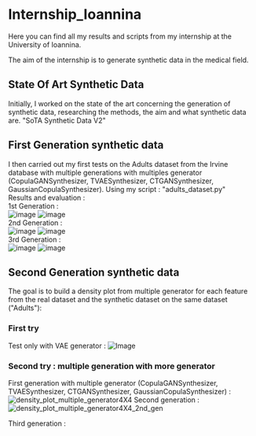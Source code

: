 # Internship_Ioannina
Here you can find all my results and scripts from my internship at the University of Ioannina.

The aim of the internship is to generate synthetic data in the medical field.

## State Of Art Synthetic Data
Initially, I worked on the state of the art concerning the generation of synthetic data, researching the methods, the aim and what synthetic data are.
"SoTA Synthetic Data V2"
## First Generation synthetic data
I then carried out my first tests on the Adults dataset from the Irvine database with multiple generations with multiples generator (CopulaGANSynthesizer, TVAESynthesizer, CTGANSynthesizer, GaussianCopulaSynthesizer).
Using my script : "adults_dataset.py"  
Results and evaluation :  
1st Generation :  
![image](https://github.com/user-attachments/assets/8f0f826a-4bb9-44a3-96e1-079b4dd92c67) ![image](https://github.com/user-attachments/assets/665acb52-ebe8-402a-b493-61ab956e7633)  
2nd Generation :  
![image](https://github.com/user-attachments/assets/5f864385-f31a-4e1b-9990-756c0d01d249) ![image](https://github.com/user-attachments/assets/b23da55c-9573-4d69-9d8c-822bfeaeba4b)  
3rd Generation :  
![image](https://github.com/user-attachments/assets/3ab90247-a059-4c3e-a3f1-56838c8ccca5) ![image](https://github.com/user-attachments/assets/533f52e3-0e68-45fe-893b-00497b116036)  

## Second Generation synthetic data
The goal is to build a density plot from multiple generator for each feature from the real dataset and the synthetic dataset on the same dataset ("Adults"):
### First try 
Test only with VAE generator : ![Image](https://github.com/user-attachments/assets/15cf8b93-04cc-49ad-9415-079ff6ee1f15)
### Second try : multiple generation with more generator
First generation with multiple generator (CopulaGANSynthesizer, TVAESynthesizer, CTGANSynthesizer, GaussianCopulaSynthesizer) :![density_plot_multiple_generator4X4](https://github.com/user-attachments/assets/45e29f2d-fa19-46d1-b581-32787a4a26aa)
Second generation :![density_plot_multiple_generator4X4_2nd_gen](https://github.com/user-attachments/assets/ead37614-5104-44b1-ab2e-7088be22e375)

Third generation :
